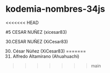 # kodemia-nombres-34js

<<<<<<< HEAD




#5 CESAR NUÑEZ (xicesar83)





























30.CESAR NUÑEZ (XiCesar83)




























30. César Núñez (XiCesar83)
=======
1. Alfredo Altamirano (Ahuahuachi)
>>>>>>> main
